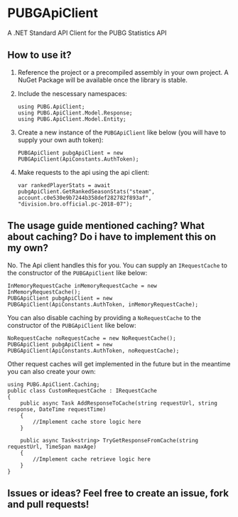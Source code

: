 # PUBGApiClient
A .NET Standard API Client for the PUBG Statistics API

## How to use it?

 1. Reference the project or a precompiled assembly in your own project. A NuGet Package will be available once the library is stable.
 2. Include the nescessary namespaces:
 
        using PUBG.ApiClient;
        using PUBG.ApiClient.Model.Response;
        using PUBG.ApiClient.Model.Entity;

 3. Create a new instance of the `PUBGApiClient` like below (you will have to supply your own auth token):
 
        PUBGApiClient pubgApiClient = new PUBGApiClient(ApiConstants.AuthToken);

4. Make requests to the api using the api client:

       var rankedPlayerStats = await pubgApiClient.GetRankedSeasonStats("steam", account.c0e530e9b7244b358def282782f893af", "division.bro.official.pc-2018-07");

## The usage guide mentioned caching? What about caching? Do i have to implement this on my own?
No. The Api client handles this for you. You can supply an `IRequestCache` to the constructor of the `PUBGApiClient` like below:

    InMemoryRequestCache inMemoryRequestCache = new InMemoryRequestCache();
    PUBGApiClient pubgApiClient = new PUBGApiClient(ApiConstants.AuthToken, inMemoryRequestCache);

You can also disable caching by providing a `NoRequestCache` to the constructor of the `PUBGApiClient` like below:

    NoRequestCache noRequestCache = new NoRequestCache();
    PUBGApiClient pubgApiClient = new PUBGApiClient(ApiConstants.AuthToken, noRequestCache);

Other request caches will get implemented in the future but in the meantime you can also create your own:

    using PUBG.ApiClient.Caching;
    public class CustomRequestCache : IRequestCache
    {
        public async Task AddResponseToCache(string requestUrl, string response, DateTime requestTime)
        {
            //Implement cache store logic here
        }

        public async Task<string> TryGetResponseFromCache(string requestUrl, TimeSpan maxAge)
        {
            //Implement cache retrieve logic here
        }
    }

## Issues or ideas? Feel free to create an issue, fork and pull requests!
